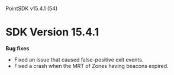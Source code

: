 PointSDK v15.4.1 (54)
# SDK Version 15.4.1

**Bug fixes** 
- Fixed an issue that caused false-positive exit events.
- Fixed a crash when the MRT of Zones having beacons expired.
